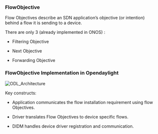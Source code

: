 ### FlowObjective

Flow Objectives describe an SDN application’s objective (or intention) behind a flow it is sending to a device.

There are only 3 (already implemented in ONOS) :

* Filtering Objective

* Next Objective

* Forwarding Objective


### FlowObjective Implementation in Opendaylight

![ODL_Architecture](https://www.dropbox.com/s/lukk1ez7ia0lu1u/ODL_Arch_FO.png?dl=1)

Key constructs:

* Application communicates the flow installation requirement using flow Objectives.

* Driver translates Flow Objectives to device specific flows.

* DIDM handles device driver registration and communication.
